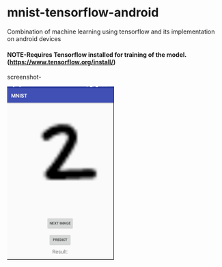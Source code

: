 # mnist-tensorflow-android
Combination of machine learning using tensorflow and its implementation on android devices

#### NOTE-Requires Tensorflow installed for training of the model.(https://www.tensorflow.org/install/)


screenshot-


![alt text](https://github.com/reyanahuja/mnist-tensorflow-android/blob/master/android/screenshot.PNG)
